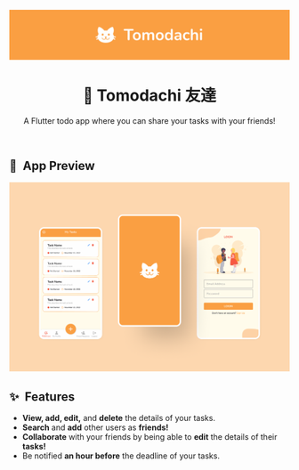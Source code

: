 <!-- Banner -->
![Banner](images/banner.png)

<!-- Header -->
<div align="center">
  <h1><b>📝 Tomodachi 友達</b></h1>
  <p>A Flutter todo app where you can share your tasks with your friends!</p>
</div>
<br />

<!-- App Preview -->
## 📱&ensp;App Preview
![App Preview](images/app_preview.png)

<!-- Features -->
## ✨&ensp;Features
- **View, add, edit,** and **delete** the details of your tasks.
- **Search** and **add** other users as **friends!**
- **Collaborate** with your friends by being able to **edit** the details of their **tasks!**
- Be notified **an hour before** the deadline of your tasks.
